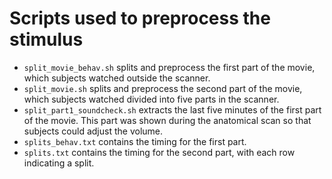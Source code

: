 # Scripts used to preprocess the stimulus

- `split_movie_behav.sh` splits and preprocess the first
  part of the movie, which subjects watched outside the scanner.
- `split_movie.sh` splits and preprocess the second part of the movie,
  which subjects watched divided into five parts in the scanner.
- `split_part1_soundcheck.sh` extracts the last five minutes of the
  first part of the movie. This part was shown during the anatomical
  scan so that subjects could adjust the volume.
- `splits_behav.txt` contains the timing for the first part.
- `splits.txt` contains the timing for the second part, with each row
  indicating a split.
